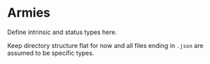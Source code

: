# Armies

Define intrinsic and status types here.

Keep directory structure flat for now and all files ending in `.json` are assumed to be specific types.
